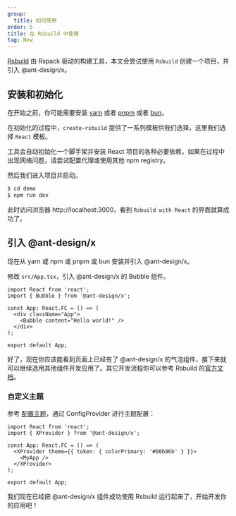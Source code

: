 ```yaml
---
group:
  title: 如何使用
order: 5
title: 在 Rsbuild 中使用
tag: New
---
```


[Rsbuild](https://rsbuild.dev/zh) 由 Rspack 驱动的构建工具，本文会尝试使用 `Rsbuild` 创建一个项目，并引入 @ant-design/x。

## 安装和初始化

在开始之前，你可能需要安装 [yarn](https://github.com/yarnpkg/yarn) 或者 [pnpm](https://pnpm.io/zh) 或者 [bun](https://bun.sh)。

<InstallDependencies npm='$ npm create rsbuild' yarn='$ yarn create rsbuild' pnpm='$ pnpm create rsbuild' bun='$ bun create rsbuild'></InstallDependencies>

在初始化的过程中，`create-rsbuild` 提供了一系列模板供我们选择，这里我们选择 `React` 模板。

工具会自动初始化一个脚手架并安装 React 项目的各种必要依赖，如果在过程中出现网络问题，请尝试配置代理或使用其他 npm registry。

然后我们进入项目并启动。

```bash
$ cd demo
$ npm run dev
```

此时访问浏览器 http://localhost:3000，看到 `Rsbuild with React` 的界面就算成功了。

## 引入 @ant-design/x

现在从 yarn 或 npm 或 pnpm 或 bun 安装并引入 @ant-design/x。

<InstallDependencies npm='$ npm install @ant-design/x --save' yarn='$ yarn add @ant-design/x' pnpm='$ pnpm install @ant-design/x --save' bun='$ bun add @ant-design/x'></InstallDependencies>

修改 `src/App.tsx`，引入 @ant-design/x 的 Bubble 组件。

```tsx
import React from 'react';
import { Bubble } from '@ant-design/x';

const App: React.FC = () => (
  <div className="App">
    <Bubble content="Hello world!" />
  </div>
);

export default App;
```

好了，现在你应该能看到页面上已经有了 @ant-design/x 的气泡组件，接下来就可以继续选用其他组件开发应用了。其它开发流程你可以参考 Rsbuild 的[官方文档](https://rsbuild.dev/zh)。

### 自定义主题

参考 [配置主题](/docs/react/customize-theme)，通过 ConfigProvider 进行主题配置：

```tsx
import React from 'react';
import { XProvider } from '@ant-design/x';

const App: React.FC = () => (
  <XProvider theme={{ token: { colorPrimary: '#00b96b' } }}>
    <MyApp />
  </XProvider>
);

export default App;
```

我们现在已经把 @ant-design/x 组件成功使用 Rsbuild 运行起来了，开始开发你的应用吧！
